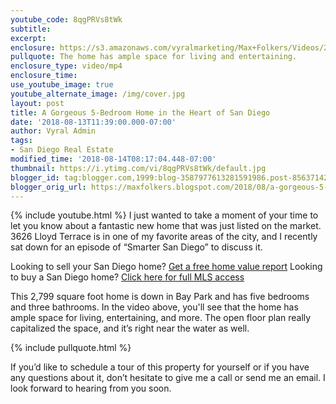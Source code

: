 ```yaml
---
youtube_code: 8qgPRVs8tWk
subtitle:
excerpt:
enclosure: https://s3.amazonaws.com/vyralmarketing/Max+Folkers/Videos/2018/List+It+Live+-+San+Diego+Real+Estate+Agent.mp4
pullquote: The home has ample space for living and entertaining.
enclosure_type: video/mp4
enclosure_time:
use_youtube_image: true
youtube_alternate_image: /img/cover.jpg
layout: post
title: A Gorgeous 5-Bedroom Home in the Heart of San Diego
date: '2018-08-13T11:39:00.000-07:00'
author: Vyral Admin
tags:
- San Diego Real Estate
modified_time: '2018-08-14T08:17:04.448-07:00'
thumbnail: https://i.ytimg.com/vi/8qgPRVs8tWk/default.jpg
blogger_id: tag:blogger.com,1999:blog-3587977613281591986.post-8563714212039983126
blogger_orig_url: https://maxfolkers.blogspot.com/2018/08/a-gorgeous-5-bedroom-home-in-heart-of.html
---
```

{% include youtube.html %}
I just wanted to take a moment of your time to let you know about a fantastic new home that was just listed on the market. 3626 Lloyd Terrace is in one of my favorite areas of the city, and I recently sat down for an episode of “Smarter San Diego” to discuss it.

<div class="post-cta">
Looking to sell your San Diego home? <a href="http://www.sandiegocityhomevalues.com/" target="_blank">Get a free home value report</a>
Looking to buy a San Diego home? <a href="http://maxfolkers.com/" target="_blank">Click here for full MLS access</a>
</div>

This 2,799 square foot home is down in Bay Park and has five bedrooms and three bathrooms. In the video above, you'll see that the home has ample space for living, entertaining, and more. The open floor plan really capitalized the space, and it’s right near the water as well.

{% include pullquote.html %}

If you’d like to schedule a tour of this property for yourself or if you have any questions about it, don’t hesitate to give me a call or send me an email. I look forward to hearing from you soon.
